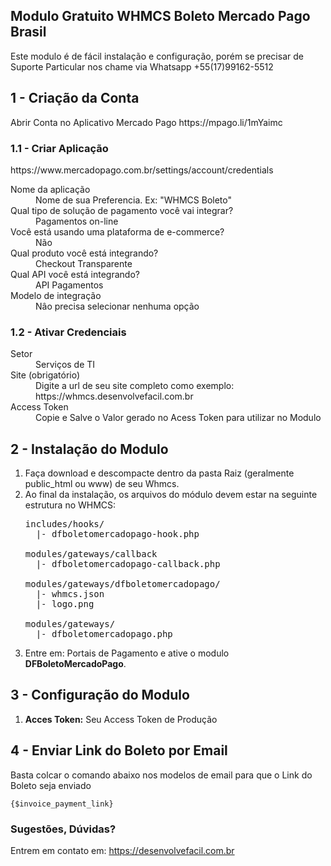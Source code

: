 <h2>Modulo Gratuito WHMCS Boleto Mercado Pago Brasil</h2>
<p>Este modulo é de fácil instalação e configuração, porém se precisar de Suporte Particular nos chame via Whatsapp +55(17)99162-5512</p>

<!--
<p><h2>Video Passo a Passo da Instalação e Configuração</h2></p>
<p>https://youtu.be/cBk2kBGY4wA</p>
-->

<p><h2>1 - Criação da Conta</h2></p>
<p>Abrir Conta no Aplicativo Mercado Pago https://mpago.li/1mYaimc</p>

<p><h3>1.1 - Criar Aplicação</h3></p>
<p>https://www.mercadopago.com.br/settings/account/credentials</p>
<dl>
  <dt>Nome da aplicação</dt>
  <dd>Nome de sua Preferencia. Ex: "WHMCS Boleto"</dd>
 
  <dt>Qual tipo de solução de pagamento você vai integrar?</dt>
  <dd>Pagamentos on-line</dd>

<dt>Você está usando uma plataforma de e-commerce?</dt>
<dd>Não</dd>

<dt>Qual produto você está integrando?</dt>
<dd>Checkout Transparente</dd>

<dt>Qual API você está integrando?</dt>
<dd>API Pagamentos</dd>

<dt>Modelo de integração</dt>
<dd>Nâo precisa selecionar nenhuma opção</dd>

<p><h3>1.2 - Ativar Credenciais</h3></p>

<dt>Setor</dt>
<dd>Serviços de TI</dd>

<dt>Site (obrigatório)</dt>
<dd>Digite a url de seu site completo como exemplo: https://whmcs.desenvolvefacil.com.br</dd>

<dt>Access Token</dt>
<dd>Copie e Salve o Valor gerado no Acess Token para utilizar no Modulo</dd>

</dl>


<p><h2>2 - Instalação do Modulo</h2></p>
<ol>
 <li>Faça download e descompacte dentro da pasta Raiz (geralmente public_html ou www) de seu Whmcs.</li>
 <li>
  Ao final da instalação, os arquivos do módulo devem estar na seguinte estrutura no WHMCS:

<pre>
includes/hooks/
  |- dfboletomercadopago-hook.php

modules/gateways/callback
  |- dfboletomercadopago-callback.php

modules/gateways/dfboletomercadopago/
  |- whmcs.json
  |- logo.png
  
modules/gateways/
  |- dfboletomercadopago.php
</pre>

   
 </li>
 <li>Entre em: Portais de Pagamento e ative o modulo <b>DFBoletoMercadoPago</b>.</li>
</ol>

<p><h2>3 - Configuração do Modulo</h2></p>
<ol>
 <li><b>Acces Token:</b> Seu Access Token de Produção</li>
</ol>



<p><h2>4 - Enviar Link do Boleto por Email</h2></p>
<p>Basta colcar o comando abaixo nos modelos de email para que o Link do Boleto seja enviado<br />
</p>
<code>{$invoice_payment_link}</code>

<p/>
<h3>Sugestões, Dúvidas?</h3>
<p>Entrem em contato em: <a href="https://desenvolvefacil.com.br">https://desenvolvefacil.com.br</a></p>
<p/>
